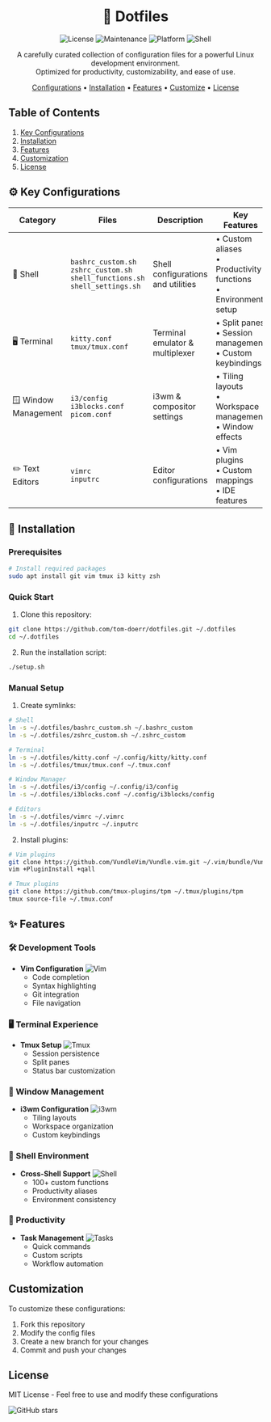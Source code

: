 <div align="center">
  <h1>🚀 Dotfiles</h1>
  <p>
    <img src="https://img.shields.io/github/license/tom-doerr/dotfiles" alt="License">
    <img src="https://img.shields.io/maintenance/yes/2025" alt="Maintenance">
    <img src="https://img.shields.io/badge/platform-linux-blue" alt="Platform">
    <img src="https://img.shields.io/badge/shell-bash%20%7C%20zsh-yellow" alt="Shell">
  </p>

  <p>
    A carefully curated collection of configuration files for a powerful Linux development environment.<br>
    Optimized for productivity, customizability, and ease of use.
  </p>

  <p>
    <a href="#key-configurations">Configurations</a> •
    <a href="#installation">Installation</a> •
    <a href="#features">Features</a> •
    <a href="#customization">Customize</a> •
    <a href="#license">License</a>
  </p>
</div>

## Table of Contents

1. [Key Configurations](#key-configurations)
2. [Installation](#installation)
3. [Features](#features)
4. [Customization](#customization)
5. [License](#license)

## ⚙️ Key Configurations

| Category | Files | Description | Key Features |
|----------|-------|-------------|--------------|
| 🐚 Shell | `bashrc_custom.sh`<br>`zshrc_custom.sh`<br>`shell_functions.sh`<br>`shell_settings.sh` | Shell configurations and utilities | • Custom aliases<br>• Productivity functions<br>• Environment setup |
| 🖥️ Terminal | `kitty.conf`<br>`tmux/tmux.conf` | Terminal emulator & multiplexer | • Split panes<br>• Session management<br>• Custom keybindings |
| 🪟 Window Management | `i3/config`<br>`i3blocks.conf`<br>`picom.conf` | i3wm & compositor settings | • Tiling layouts<br>• Workspace management<br>• Window effects |
| ✏️ Text Editors | `vimrc`<br>`inputrc` | Editor configurations | • Vim plugins<br>• Custom mappings<br>• IDE features |

## 🚀 Installation

### Prerequisites
```bash
# Install required packages
sudo apt install git vim tmux i3 kitty zsh
```

### Quick Start
1. Clone this repository:
```bash
git clone https://github.com/tom-doerr/dotfiles.git ~/.dotfiles
cd ~/.dotfiles
```

2. Run the installation script:
```bash
./setup.sh
```

### Manual Setup
1. Create symlinks:
```bash
# Shell
ln -s ~/.dotfiles/bashrc_custom.sh ~/.bashrc_custom
ln -s ~/.dotfiles/zshrc_custom.sh ~/.zshrc_custom

# Terminal
ln -s ~/.dotfiles/kitty.conf ~/.config/kitty/kitty.conf
ln -s ~/.dotfiles/tmux/tmux.conf ~/.tmux.conf

# Window Manager
ln -s ~/.dotfiles/i3/config ~/.config/i3/config
ln -s ~/.dotfiles/i3blocks.conf ~/.config/i3blocks/config

# Editors
ln -s ~/.dotfiles/vimrc ~/.vimrc
ln -s ~/.dotfiles/inputrc ~/.inputrc
```

2. Install plugins:
```bash
# Vim plugins
git clone https://github.com/VundleVim/Vundle.vim.git ~/.vim/bundle/Vundle.vim
vim +PluginInstall +qall

# Tmux plugins
git clone https://github.com/tmux-plugins/tpm ~/.tmux/plugins/tpm
tmux source-file ~/.tmux.conf
```

## ✨ Features

### 🛠️ Development Tools
- **Vim Configuration** ![Vim](https://img.shields.io/badge/Editor-Vim-brightgreen)
  - Code completion
  - Syntax highlighting
  - Git integration
  - File navigation

### 🖥️ Terminal Experience
- **Tmux Setup** ![Tmux](https://img.shields.io/badge/Terminal-Tmux-blue)
  - Session persistence
  - Split panes
  - Status bar customization

### 🎨 Window Management
- **i3wm Configuration** ![i3wm](https://img.shields.io/badge/WM-i3wm-purple)
  - Tiling layouts
  - Workspace organization
  - Custom keybindings

### 🐚 Shell Environment
- **Cross-Shell Support** ![Shell](https://img.shields.io/badge/Shell-Bash%20%7C%20Zsh-yellow)
  - 100+ custom functions
  - Productivity aliases
  - Environment consistency

### 🎯 Productivity
- **Task Management** ![Tasks](https://img.shields.io/badge/Tasks-Automated-orange)
  - Quick commands
  - Custom scripts
  - Workflow automation

## Customization

To customize these configurations:

1. Fork this repository
2. Modify the config files
3. Create a new branch for your changes
4. Commit and push your changes

## License

MIT License - Feel free to use and modify these configurations

![GitHub stars](https://img.shields.io/github/stars/tom-doerr/dotfiles?style=social)
